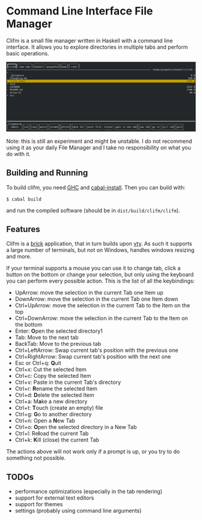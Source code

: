 # Command Line Interface File Manager
Clifm is a small file manager written in Haskell with a command line interface. It allows you to explore directories in multiple tabs and perform basic operations.

![](screenshot.png)

Note: this is still an experiment and might be unstable. I do not recommend using it as your daily File Manager and I take no responsibility on what you do with it.

## Building and Running
To build clifm, you need [GHC](https://www.haskell.org/ghc/) and [cabal-install](http://hackage.haskell.org/package/cabal-install). Then you can build with:

```
$ cabal build
```
and run the compiled software (should be in `dist/build/clifm/clifm`).

## Features
Clifm is a [brick](https://github.com/jtdaugherty/brick) application, that in turn builds upon [vty](https://github.com/jtdaugherty/vty). As such it supports a large number of terminals, but not on Windows, handles windows resizing and more.

If your terminal supports a mouse you can use it to change tab, click a button on the bottom or change your selection, but only using the keyboard you can perform every possible action. This is the list of all the keybindings:

- UpArrow: move the selection in the current Tab one Item up
- DownArrow: move the selection in the current Tab one Item down
- Ctrl+UpArrow: move the selection in the current Tab to the Item on the top
- Ctrl+DownArrow: move the selection in the current Tab to the Item on the bottom
- Enter: **O**pen the selected directory1
- Tab: Move to the next tab
- BackTab: Move to the previous tab
- Ctrl+LeftArrow: Swap current tab's position with the previous one
- Ctrl+RightArrow: Swap current tab's position with the next one
- Esc or Ctrl+q: **Q**uit
- Ctrl+x: Cut the selected Item
- Ctrl+c: Copy the selected Item
- Ctrl+v: Paste in the current Tab's directory
- Ctrl+r: **R**ename the selected Item
- Ctrl+d: **D**elete the selected Item
- Ctrl+a: M**a**ke a new directory
- Ctrl+t: **T**ouch (create an empty) file
- Ctrl+g: **G**o to another directory
- Ctrl+n: Open a **N**ew Tab
- Ctrl+o: **O**pen the selected directory in a New Tab
- Ctrl+l: Re**l**oad the current Tab
- Ctrl+k: **K**ill (close) the current Tab

The actions above will not work only if a prompt is up, or you try to do something not possible.

## TODOs
- performance optimizations (especially in the tab rendering)
- support for external text editors
- support for themes
- settings (probably using command line arguments)
